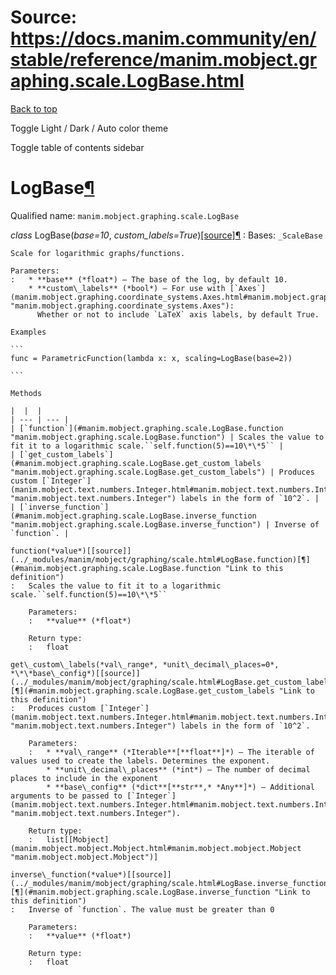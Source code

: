 # Source: https://docs.manim.community/en/stable/reference/manim.mobject.graphing.scale.LogBase.html

[Back to top](#)

Toggle Light / Dark / Auto color theme

Toggle table of contents sidebar

LogBase[¶](#logbase "Link to this heading")
===========================================

Qualified name: `manim.mobject.graphing.scale.LogBase`

*class* LogBase(*base=10*, *custom\_labels=True*)[[source]](../_modules/manim/mobject/graphing/scale.html#LogBase)[¶](#manim.mobject.graphing.scale.LogBase "Link to this definition")
:   Bases: `_ScaleBase`

    Scale for logarithmic graphs/functions.

    Parameters:
    :   * **base** (*float*) – The base of the log, by default 10.
        * **custom\_labels** (*bool*) – For use with [`Axes`](manim.mobject.graphing.coordinate_systems.Axes.html#manim.mobject.graphing.coordinate_systems.Axes "manim.mobject.graphing.coordinate_systems.Axes"):
          Whether or not to include `LaTeX` axis labels, by default True.

    Examples

    ```
    func = ParametricFunction(lambda x: x, scaling=LogBase(base=2))

    ```

    Methods

    |  |  |
    | --- | --- |
    | [`function`](#manim.mobject.graphing.scale.LogBase.function "manim.mobject.graphing.scale.LogBase.function") | Scales the value to fit it to a logarithmic scale.``self.function(5)==10\*\*5`` |
    | [`get_custom_labels`](#manim.mobject.graphing.scale.LogBase.get_custom_labels "manim.mobject.graphing.scale.LogBase.get_custom_labels") | Produces custom [`Integer`](manim.mobject.text.numbers.Integer.html#manim.mobject.text.numbers.Integer "manim.mobject.text.numbers.Integer") labels in the form of `10^2`. |
    | [`inverse_function`](#manim.mobject.graphing.scale.LogBase.inverse_function "manim.mobject.graphing.scale.LogBase.inverse_function") | Inverse of `function`. |

    function(*value*)[[source]](../_modules/manim/mobject/graphing/scale.html#LogBase.function)[¶](#manim.mobject.graphing.scale.LogBase.function "Link to this definition")
    :   Scales the value to fit it to a logarithmic scale.``self.function(5)==10\*\*5``

        Parameters:
        :   **value** (*float*)

        Return type:
        :   float

    get\_custom\_labels(*val\_range*, *unit\_decimal\_places=0*, *\*\*base\_config*)[[source]](../_modules/manim/mobject/graphing/scale.html#LogBase.get_custom_labels)[¶](#manim.mobject.graphing.scale.LogBase.get_custom_labels "Link to this definition")
    :   Produces custom [`Integer`](manim.mobject.text.numbers.Integer.html#manim.mobject.text.numbers.Integer "manim.mobject.text.numbers.Integer") labels in the form of `10^2`.

        Parameters:
        :   * **val\_range** (*Iterable**[**float**]*) – The iterable of values used to create the labels. Determines the exponent.
            * **unit\_decimal\_places** (*int*) – The number of decimal places to include in the exponent
            * **base\_config** (*dict**[**str**,* *Any**]*) – Additional arguments to be passed to [`Integer`](manim.mobject.text.numbers.Integer.html#manim.mobject.text.numbers.Integer "manim.mobject.text.numbers.Integer").

        Return type:
        :   list[[Mobject](manim.mobject.mobject.Mobject.html#manim.mobject.mobject.Mobject "manim.mobject.mobject.Mobject")]

    inverse\_function(*value*)[[source]](../_modules/manim/mobject/graphing/scale.html#LogBase.inverse_function)[¶](#manim.mobject.graphing.scale.LogBase.inverse_function "Link to this definition")
    :   Inverse of `function`. The value must be greater than 0

        Parameters:
        :   **value** (*float*)

        Return type:
        :   float